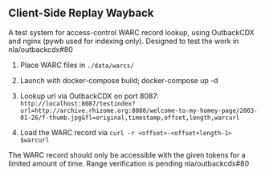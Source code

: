 ## Client-Side Replay Wayback

A test system for access-control WARC record lookup, using OutbackCDX and nginx (pywb used for indexing only).
Designed to test the work in nla/outbackcdx#80


1. Place WARC files in `./data/warcs/`

2. Launch with docker-compose build; docker-compose up -d

3. Lookup url via OutbackCDX on port 8087: `http://localhost:8087/testindex?url=http://archive.rhizome.org:8080/welcome-to-my-homey-page/2003-01-26/f-thumb.jpg&fl=original,timestamp,offset,length,warcurl`

4. Load the WARC record via `curl -r <offset>-<offset+length-1> $warcurl`

The WARC record should only be accessible with the given tokens for a limited amount of time. Range verification is pending nla/outbackcdx#80

